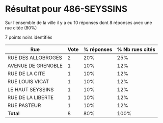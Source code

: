 # Résultat pour 486-SEYSSINS

Sur l'ensemble de la ville il y a eu 10 réponses dont 8 réponses avec une rue citée (80%)

7 points noirs identifiés

| Rue | Vote | % réponses | % Nb rues cités|
|-----|------|------------|----------------|
| RUE DES ALLOBROGES | 2 | 20% | 25%|
| AVENUE DE GRENOBLE | 1 | 10% | 12%|
| RUE DE LA CITE | 1 | 10% | 12%|
| RUE LOUIS VICAT | 1 | 10% | 12%|
| LE HAUT SEYSSINS | 1 | 10% | 12%|
| RUE DE LA LIBERTE | 1 | 10% | 12%|
| RUE PASTEUR | 1 | 10% | 12%|
| **Total** | 8 | 80% | 100%|
